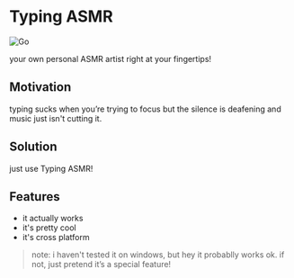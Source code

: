# Typing ASMR
![Go](https://img.shields.io/badge/go-%2300ADD8.svg?style=for-the-badge&logo=go&logoColor=white)

your own personal ASMR artist right at your fingertips!

## Motivation
typing sucks when you’re trying to focus but the silence is deafening and music just isn't cutting it.

## Solution
just use Typing ASMR! 

## Features
- it actually works
- it's pretty cool
- it's cross platform

> note: i haven't tested it on windows, but hey it probablly works ok. if not, just pretend it’s a special feature!
